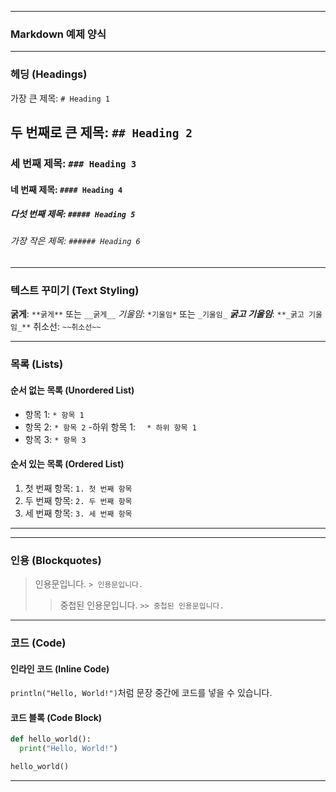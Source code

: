 -----

### Markdown 예제 양식

-----

### 헤딩 (Headings)

가장 큰 제목: `# Heading 1`

## 두 번째로 큰 제목: `## Heading 2`

### 세 번째 제목: `### Heading 3`

#### 네 번째 제목: `#### Heading 4`

##### 다섯 번째 제목: `##### Heading 5`

###### 가장 작은 제목: `###### Heading 6`

-----

### 텍스트 꾸미기 (Text Styling)

**굵게**: `**굵게**` 또는 `__굵게__`
*기울임*: `*기울임*` 또는 `_기울임_`
***굵고 기울임***: `**_굵고 기울임_**`
취소선: `~~취소선~~`

-----

### 목록 (Lists)

#### 순서 없는 목록 (Unordered List)

  - 항목 1: `* 항목 1`
  - 항목 2: `* 항목 2`
      -하위 항목 1: `   * 하위 항목 1 `
  - 항목 3: `* 항목 3`

#### 순서 있는 목록 (Ordered List)

1.  첫 번째 항목: `1. 첫 번째 항목`
2.  두 번째 항목: `2. 두 번째 항목`
3.  세 번째 항목: `3. 세 번째 항목`

-----

-----

### 인용 (Blockquotes)

> 인용문입니다. `> 인용문입니다.`
>
> > 중첩된 인용문입니다. `>> 중첩된 인용문입니다.`

-----

### 코드 (Code)

#### 인라인 코드 (Inline Code)

`println("Hello, World!")`처럼 문장 중간에 코드를 넣을 수 있습니다.

#### 코드 블록 (Code Block)

```python
def hello_world():
  print("Hello, World!")

hello_world()
```

-----

